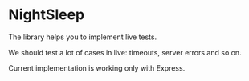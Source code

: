 # NightSleep

The library helps you to implement live tests. 

We should test a lot of cases in live: timeouts, server errors and so on.

Current implementation is working only with Express. 
